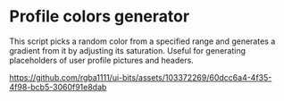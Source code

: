 # Profile colors generator

This script picks a random color from a specified range and generates a gradient from it by adjusting its saturation. Useful for generating placeholders of user profile pictures and headers.

https://github.com/rgba1111/ui-bits/assets/103372269/60dcc6a4-4f35-4f98-bcb5-3060f91e8dab
